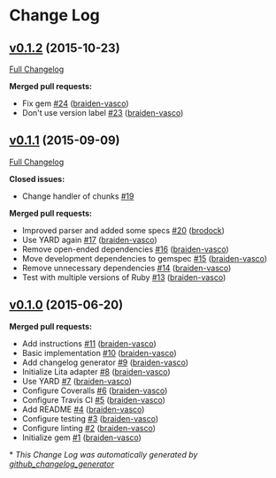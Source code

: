 # Change Log

## [v0.1.2](https://github.com/braiden-vasco/lita-gitter/tree/v0.1.2) (2015-10-23)
[Full Changelog](https://github.com/braiden-vasco/lita-gitter/compare/v0.1.1...v0.1.2)

**Merged pull requests:**

- Fix gem [\#24](https://github.com/braiden-vasco/lita-gitter/pull/24) ([braiden-vasco](https://github.com/braiden-vasco))
- Don't use version label [\#23](https://github.com/braiden-vasco/lita-gitter/pull/23) ([braiden-vasco](https://github.com/braiden-vasco))

## [v0.1.1](https://github.com/braiden-vasco/lita-gitter/tree/v0.1.1) (2015-09-09)
[Full Changelog](https://github.com/braiden-vasco/lita-gitter/compare/v0.1.0...v0.1.1)

**Closed issues:**

- Change handler of chunks [\#19](https://github.com/braiden-vasco/lita-gitter/issues/19)

**Merged pull requests:**

- Improved parser and added some specs [\#20](https://github.com/braiden-vasco/lita-gitter/pull/20) ([brodock](https://github.com/brodock))
- Use YARD again [\#17](https://github.com/braiden-vasco/lita-gitter/pull/17) ([braiden-vasco](https://github.com/braiden-vasco))
- Remove open-ended dependencies [\#16](https://github.com/braiden-vasco/lita-gitter/pull/16) ([braiden-vasco](https://github.com/braiden-vasco))
- Move development dependencies to gemspec [\#15](https://github.com/braiden-vasco/lita-gitter/pull/15) ([braiden-vasco](https://github.com/braiden-vasco))
- Remove unnecessary dependencies [\#14](https://github.com/braiden-vasco/lita-gitter/pull/14) ([braiden-vasco](https://github.com/braiden-vasco))
- Test with multiple versions of Ruby [\#13](https://github.com/braiden-vasco/lita-gitter/pull/13) ([braiden-vasco](https://github.com/braiden-vasco))

## [v0.1.0](https://github.com/braiden-vasco/lita-gitter/tree/v0.1.0) (2015-06-20)
**Merged pull requests:**

- Add instructions [\#11](https://github.com/braiden-vasco/lita-gitter/pull/11) ([braiden-vasco](https://github.com/braiden-vasco))
- Basic implementation [\#10](https://github.com/braiden-vasco/lita-gitter/pull/10) ([braiden-vasco](https://github.com/braiden-vasco))
- Add changelog generator [\#9](https://github.com/braiden-vasco/lita-gitter/pull/9) ([braiden-vasco](https://github.com/braiden-vasco))
- Initialize Lita adapter [\#8](https://github.com/braiden-vasco/lita-gitter/pull/8) ([braiden-vasco](https://github.com/braiden-vasco))
- Use YARD [\#7](https://github.com/braiden-vasco/lita-gitter/pull/7) ([braiden-vasco](https://github.com/braiden-vasco))
- Configure Coveralls [\#6](https://github.com/braiden-vasco/lita-gitter/pull/6) ([braiden-vasco](https://github.com/braiden-vasco))
- Configure Travis CI [\#5](https://github.com/braiden-vasco/lita-gitter/pull/5) ([braiden-vasco](https://github.com/braiden-vasco))
- Add README [\#4](https://github.com/braiden-vasco/lita-gitter/pull/4) ([braiden-vasco](https://github.com/braiden-vasco))
- Configure testing [\#3](https://github.com/braiden-vasco/lita-gitter/pull/3) ([braiden-vasco](https://github.com/braiden-vasco))
- Configure linting [\#2](https://github.com/braiden-vasco/lita-gitter/pull/2) ([braiden-vasco](https://github.com/braiden-vasco))
- Initialize gem [\#1](https://github.com/braiden-vasco/lita-gitter/pull/1) ([braiden-vasco](https://github.com/braiden-vasco))



\* *This Change Log was automatically generated by [github_changelog_generator](https://github.com/skywinder/Github-Changelog-Generator)*